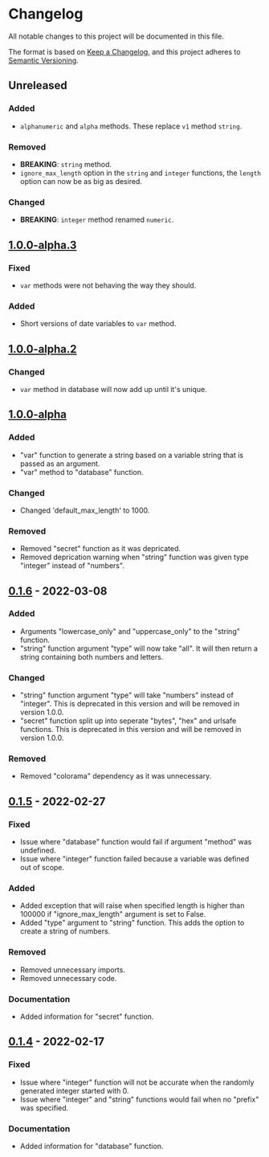 # Changelog
All notable changes to this project will be documented in this file.

The format is based on [Keep a Changelog](https://keepachangelog.com/en/1.0.0/),
and this project adheres to [Semantic Versioning](https://semver.org/spec/v2.0.0.html).

## Unreleased
### Added
- `alphanumeric` and `alpha` methods. These replace `v1` method `string`.

### Removed
- **BREAKING**: `string` method.
- `ignore_max_length` option in the `string` and `integer` functions, the `length` option can now be as big as desired.

### Changed
- **BREAKING**: `integer` method renamed `numeric`.

## [1.0.0-alpha.3]
### Fixed
- `var` methods were not behaving the way they should.

### Added
- Short versions of date variables to `var` method.

## [1.0.0-alpha.2]
### Changed
- `var` method in database will now add up until it's unique.

## [1.0.0-alpha]
### Added
- "var" function to generate a string based on a variable string that is passed as an argument.
- "var" method to "database" function.

### Changed
- Changed 'default_max_length' to 1000.

### Removed
- Removed "secret" function as it was depricated.
- Removed deprication warning when "string" function was given type "integer" instead of "numbers".

## [0.1.6] - 2022-03-08
### Added
- Arguments "lowercase_only" and "uppercase_only" to the "string" function.
- "string" function argument "type" will now take "all". It will then return a string containing both numbers and letters.

### Changed
- "string" function argument "type" will take "numbers" instead of "integer". This is deprecated in this version and will be removed in version 1.0.0.
- "secret" function split up into seperate "bytes", "hex" and urlsafe functions. This is deprecated in this version and will be removed in version 1.0.0.

### Removed
- Removed "colorama" dependency as it was unnecessary.

## [0.1.5] - 2022-02-27
### Fixed
- Issue where "database" function would fail if argument "method" was undefined.
- Issue where "integer" function failed because a variable was defined out of scope.

### Added
- Added exception that will raise when specified length is higher than 100000 if "ignore_max_length" argument is set to False.
- Added "type" argument to "string" function. This adds the option to create a string of numbers.

### Removed
- Removed unnecessary imports.
- Removed unnecessary code.

### Documentation
- Added information for "secret" function.

## [0.1.4] - 2022-02-17
### Fixed
- Issue where "integer" function will not be accurate when the randomly generated integer started with 0.
- Issue where "integer" and "string" functions would fail when no "prefix" was specified.

### Documentation
- Added information for "database" function.

[unreleased]: https://github.com/w-kuipers/simpleuid/compare/v1.0.0...HEAD
[1.0.0]: https://github.com/w-kuipers/simpleuid/compare/v0.1.6...v1.0.0
[1.0.0-alpha.3]: https://github.com/w-kuipers/simpleuid/compare/v0.1.6...v1.0.0-alpha.3
[1.0.0-alpha.2]: https://github.com/w-kuipers/simpleuid/compare/v0.1.6...v1.0.0-alpha.2
[1.0.0-alpha]: https://github.com/w-kuipers/simpleuid/compare/v0.1.6...v1.0.0-alpha
[0.1.6]: https://github.com/w-kuipers/simpleuid/compare/v0.1.5...v0.1.6
[0.1.5]: https://github.com/w-kuipers/simpleuid/compare/v0.1.4...v0.1.5
[0.1.4]: https://github.com/w-kuipers/simpleuid/compare/v0.1.3...v0.1.4
[0.0.1]: https://github.com/w-kuipers/simpleuid/releases/tag/v0.0.1

